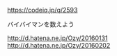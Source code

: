 https://codeiq.jp/q/2593  

バイバイマンを数えよう

http://d.hatena.ne.jp/Ozy/20160131   
http://d.hatena.ne.jp/Ozy/20160202  


